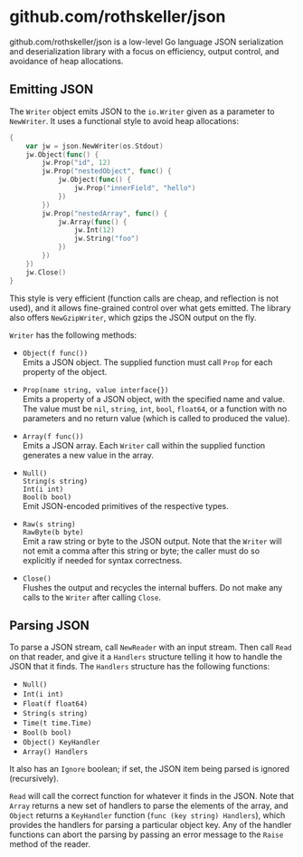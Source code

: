 # github.com/rothskeller/json

github.com/rothskeller/json is a low-level Go language JSON serialization and
deserialization library with a focus on efficiency, output control, and
avoidance of heap allocations.

## Emitting JSON

The `Writer` object emits JSON to the `io.Writer` given as a parameter to
`NewWriter`.  It uses a functional style to avoid heap allocations:

```go
{
    var jw = json.NewWriter(os.Stdout)
    jw.Object(func() {
        jw.Prop("id", 12)
        jw.Prop("nestedObject", func() {
            jw.Object(func() {
                jw.Prop("innerField", "hello")
            })
        })
        jw.Prop("nestedArray", func() {
            jw.Array(func() {
                jw.Int(12)
                jw.String("foo")
            })
        })
    })
    jw.Close()
}
```

This style is very efficient (function calls are cheap, and reflection is not
used), and it allows fine-grained control over what gets emitted.  The library
also offers `NewGzipWriter`, which gzips the JSON output on the fly.

`Writer` has the following methods:

* `Object(f func())`  
  Emits a JSON object.  The supplied function must call `Prop` for each
  property of the object.

* `Prop(name string, value interface{})`  
  Emits a property of a JSON object, with the specified name and value.  The
  value must be `nil`, `string`, `int`, `bool`, `float64`, or a function with
  no parameters and no return value (which is called to produced the value).

* `Array(f func())`  
  Emits a JSON array.  Each `Writer` call within the supplied function generates
  a new value in the array.

* `Null()`  
  `String(s string)`  
  `Int(i int)`  
  `Bool(b bool)`  
  Emit JSON-encoded primitives of the respective types.

* `Raw(s string)`  
  `RawByte(b byte)`  
  Emit a raw string or byte to the JSON output.  Note that the `Writer` will not
  emit a comma after this string or byte; the caller must do so explicitly if
  needed for syntax correctness.

* `Close()`  
  Flushes the output and recycles the internal buffers.  Do not make any calls
  to the `Writer` after calling `Close`.

## Parsing JSON

To parse a JSON stream, call `NewReader` with an input stream.  Then call `Read`
on that reader, and give it a `Handlers` structure telling it how to handle the
JSON that it finds.  The `Handlers` structure has the following functions:

* `Null()`
* `Int(i int)`
* `Float(f float64)`
* `String(s string)`
* `Time(t time.Time)`
* `Bool(b bool)`
* `Object() KeyHandler`
* `Array() Handlers`

It also has an `Ignore` boolean; if set, the JSON item being parsed is ignored
(recursively).

`Read` will call the correct function for whatever it finds in the JSON.  Note
that `Array` returns a new set of handlers to parse the elements of the array,
and `Object` returns a `KeyHandler` function (`func (key string) Handlers`),
which provides the handlers for parsing a particular object key.  Any of the
handler functions can abort the parsing by passing an error message to the
`Raise` method of the reader.

